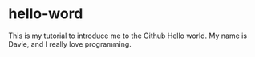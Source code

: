 # hello-word
This is my tutorial to introduce me to the Github
Hello world. My name is Davie, and I really love programming.
